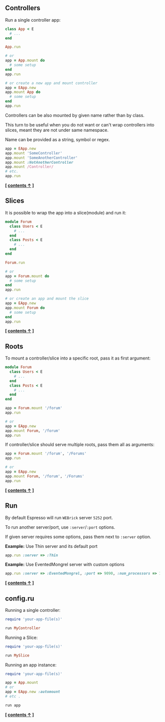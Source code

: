 
## Controllers

Run a single controller app:

```ruby
class App < E
  # ...
end

App.run

# or
app = App.mount do
  # some setup
end
app.run

# or create a new app and mount controller
app = EApp.new
app.mount App do
  # some setup
end
app.run
```

Controllers can be also mounted by given name rather than by class.

This turn to be useful when you do not want or can't wrap controllers into slices,
meant they are not under same namespace.

Name can be provided as a string, symbol or regex.

```ruby
app = EApp.new
app.mount 'SomeController'
app.mount 'SomeAnotherController'
app.mount :NotAnotherController
app.mount /Controller/
# etc.
app.run
```

**[ [contents &uarr;](https://github.com/espresso/espresso#tutorial) ]**


## Slices


It is possible to wrap the app into a slice(module) and run it:

```ruby
module Forum
  class Users < E
    # ...
  end
  class Posts < E
    # ...
  end
end

Forum.run

# or
app = Forum.mount do
  # some setup
end
app.run

# or create an app and mount the slice
app = EApp.new
app.mount Forum do
  # some setup
end
app.run
```


**[ [contents &uarr;](https://github.com/espresso/espresso#tutorial) ]**


## Roots


To mount a controller/slice into a specific root, pass it as first argument:


```ruby
module Forum
  class Users < E
    # ...
  end
  class Posts < E
    # ...
  end
end

app = Forum.mount '/forum'
app.run

# or
app = EApp.new
app.mount Forum, '/forum'
app.run
```

If controller/slice should serve multiple roots, pass them all as arguments:

```ruby
app = Forum.mount '/forum', '/Forums'
app.run

# or
app = EApp.new
app.mount Forum, '/forum', '/Forums'
app.run
```

**[ [contents &uarr;](https://github.com/espresso/espresso#tutorial) ]**


## Run


By default Espresso will run `WEBrick` server `5252` port.

To run another server/port, use `:server`/`:port` options.

If given server requires some options, pass them next to `:server` option.

**Example:** Use Thin server and its default port

```ruby
app.run :server => :Thin
```

**Example:** Use EventedMongrel server with custom options

```ruby
app.run :server => :EventedMongrel, :port => 9090, :num_processors => 100
```

**[ [contents &uarr;](https://github.com/espresso/espresso#tutorial) ]**


## config.ru


Running a single controller:

```ruby
require 'your-app-file(s)'

run MyController
```

Running a Slice:

```ruby
require 'your-app-file(s)'

run MySlice
```

Running an app instance:

```ruby
require 'your-app-file(s)'

app = App.mount
# or
app = EApp.new :automount
# etc .

run app
```

**[ [contents &uarr;](https://github.com/espresso/espresso#tutorial) ]**

